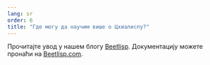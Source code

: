 ```yaml
---
lang: sr
order: 6
title: "Где могу да научим више о Цхиалиспу?"
---
```


Прочитајте увод у нашем блогу [Beetlisp](https://www.beet.net/2019/11/27/beetlisp.en.html). Документацију можете пронаћи на [Beetlisp.com](https://beetlisp.com).
